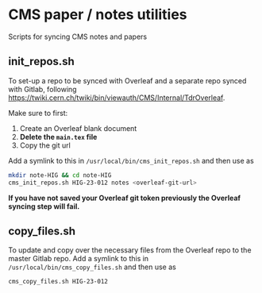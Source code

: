 # CMS paper / notes utilities

Scripts for syncing CMS notes and papers


## init_repos.sh

To set-up a repo to be synced with Overleaf and a separate repo synced with Gitlab, following https://twiki.cern.ch/twiki/bin/viewauth/CMS/Internal/TdrOverleaf.

Make sure to first:

1. Create an Overleaf blank document
2. **Delete the `main.tex` file**
3. Copy the git url

Add a symlink to this in `/usr/local/bin/cms_init_repos.sh` and then use as 

```bash
mkdir note-HIG && cd note-HIG
cms_init_repos.sh HIG-23-012 notes <overleaf-git-url>
```

**If you have not saved your Overleaf git token previously the Overleaf syncing step will fail.**


## copy_files.sh

To update and copy over the necessary files from the Overleaf repo to the master Gitlab repo.
Add a symlink to this in `/usr/local/bin/cms_copy_files.sh` and then use as 

```bash
cms_copy_files.sh HIG-23-012
```